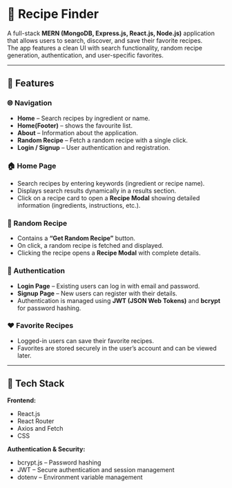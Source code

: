 # 🍳 Recipe Finder

A full-stack **MERN (MongoDB, Express.js, React.js, Node.js)** application that allows users to search, discover, and save their favorite recipes.  
The app features a clean UI with search functionality, random recipe generation, authentication, and user-specific favorites.

---

## 🚀 Features

### 🌐 Navigation
- **Home** – Search recipes by ingredient or name.  
- **Home(Footer)** – shows the favourite list.
- **About** – Information about the application.  
- **Random Recipe** – Fetch a random recipe with a single click.  
- **Login / Signup** – User authentication and registration.

### 🏠 Home Page
- Search recipes by entering keywords (ingredient or recipe name).  
- Displays search results dynamically in a results section.  
- Click on a recipe card to open a **Recipe Modal** showing detailed information (ingredients, instructions, etc.).

### 🎲 Random Recipe
- Contains a **“Get Random Recipe”** button.  
- On click, a random recipe is fetched and displayed.  
- Clicking the recipe opens a **Recipe Modal** with complete details.

### 🔐 Authentication
- **Login Page** – Existing users can log in with email and password.  
- **Signup Page** – New users can register with their details.  
- Authentication is managed using **JWT (JSON Web Tokens)** and **bcrypt** for password hashing.

### ❤️ Favorite Recipes
- Logged-in users can save their favorite recipes.  
- Favorites are stored securely in the user’s account and can be viewed later.

---

## 🧩 Tech Stack

**Frontend:**
- React.js
- React Router
- Axios and Fetch
- CSS 

**Authentication & Security:**
- bcrypt.js – Password hashing  
- JWT – Secure authentication and session management  
- dotenv – Environment variable management

